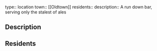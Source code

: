 type:: location
town:: [[Oldtown]] 
residents::
description:: A run down bar, serving only the stalest of ales

## Description
## Residents